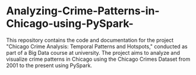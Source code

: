 # Analyzing-Crime-Patterns-in-Chicago-using-PySpark-
This repository contains the code and documentation for the project "Chicago Crime Analysis: Temporal Patterns and Hotspots," conducted as part of a Big Data course at university. The project aims to analyze and visualize crime patterns in Chicago using the Chicago Crimes Dataset from 2001 to the present using PySpark.
